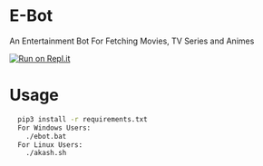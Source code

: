 # E-Bot
An Entertainment Bot For Fetching Movies, TV Series and Animes


[![Run on Repl.it](https://repl.it/badge/github/hackingguy/E-Bot)](https://repl.it/github/hackingguy/E-Bot)

Usage
=====
```bash
  pip3 install -r requirements.txt
  For Windows Users:
    ./ebot.bat
  For Linux Users:
    ./akash.sh
```
